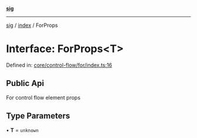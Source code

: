 [**sig**](../../README.md)

***

[sig](../../README.md) / [index](../README.md) / ForProps

# Interface: ForProps\<T\>

Defined in: [core/control-flow/for/index.ts:16](https://github.com/OfirTheOne/sigjs/blob/3813ad713bace85b787cb7296817857283da9a85/sig/lib/core/control-flow/for/index.ts#L16)

## Public Api

For control flow element props

## Type Parameters

• **T** = `unknown`
